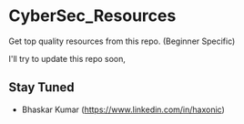 # CyberSec_Resources
Get top quality resources from this repo. (Beginner Specific)

I'll try to update this repo soon,
## Stay Tuned
- Bhaskar Kumar (https://www.linkedin.com/in/haxonic)
